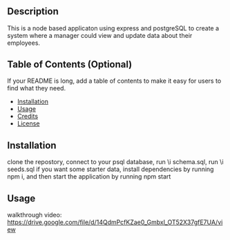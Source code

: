 # <Employee tracker>

## Description

This is a node based applicaton using express and postgreSQL to create a system where a manager could view and update data about their employees.

## Table of Contents (Optional)

If your README is long, add a table of contents to make it easy for users to find what they need.

- [Installation](#installation)
- [Usage](#usage)
- [Credits](#credits)
- [License](#license)

## Installation

clone the repostory, connect to your psql database, run \i schema.sql, run \i seeds.sql if you want some starter data, install dependencies by running npm i, and then start the application by running npm start

## Usage

walkthrough video: https://drive.google.com/file/d/14QdmPcfKZae0_Gmbxl_OT52X37gfE7UA/view

